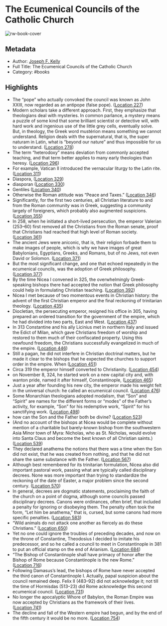 # The Ecumenical Councils of the Catholic Church

![rw-book-cover](https://m.media-amazon.com/images/I/81-W1OZkjRL._SY160.jpg)

## Metadata
- Author: [Joseph F. Kelly](Joseph%20F.%20Kelly)
- Full Title: The Ecumenical Councils of the Catholic Church
- Category: #books

## Highlights
- The “pope” who actually convoked the council was known as John XXIII, now regarded as an antipope (false pope). ([Location 227](https://readwise.io/to_kindle?action=open&asin=B004AHM642&location=227))
- Modern scholars take a different approach. First, they emphasize that theologians deal with mysteries. In common parlance, a mystery means a puzzle of some kind that some brilliant scientist or detective will, with hard work and ingenious use of the little grey cells, eventually solve. But, in theology, the Greek word mustérion means something we cannot understand. Religion deals with the supernatural, that is, the super naturam in Latin, what is “beyond our nature” and thus impossible for us to understand. ([Location 278](https://readwise.io/to_kindle?action=open&asin=B004AHM642&location=278))
- The term “heterodoxy” means deviation from commonly accepted teaching, and that term better applies to many early theologies than heresy. ([Location 296](https://readwise.io/to_kindle?action=open&asin=B004AHM642&location=296))
- For example, Vatican II introduced the vernacular liturgy to the Latin rite. ([Location 311](https://readwise.io/to_kindle?action=open&asin=B004AHM642&location=311))
- Diaspora, ([Location 329](https://readwise.io/to_kindle?action=open&asin=B004AHM642&location=329))
- diasporan ([Location 330](https://readwise.io/to_kindle?action=open&asin=B004AHM642&location=330))
- Gentiles ([Location 340](https://readwise.io/to_kindle?action=open&asin=B004AHM642&location=340))
- Otherwise the Roman attitude was “Peace and Taxes.” ([Location 346](https://readwise.io/to_kindle?action=open&asin=B004AHM642&location=346))
- Significantly, for the first two centuries, all Christian literature to and from the Roman community was in Greek, suggesting a community largely of foreigners, which probably also augmented suspicions. ([Location 355](https://readwise.io/to_kindle?action=open&asin=B004AHM642&location=355))
- In 258, when he initiated a short-lived persecution, the emperor Valerian (253–60) first removed all the Christians from the Roman senate, proof that Christians had reached that high level of Roman society. ([Location 361](https://readwise.io/to_kindle?action=open&asin=B004AHM642&location=361))
- The ancient Jews were aniconic, that is, their religion forbade them to make images of people, which is why we have images of great Babylonians, Egyptians, Greeks, and Romans, but of no Jews, not even David or Solomon. ([Location 371](https://readwise.io/to_kindle?action=open&asin=B004AHM642&location=371))
- But the most significant change, and one that echoed repeatedly in the ecumenical councils, was the adoption of Greek philosophy. ([Location 377](https://readwise.io/to_kindle?action=open&asin=B004AHM642&location=377))
- By the time Nicea I convened in 325, the overwhelmingly Greek-speaking bishops there had accepted the notion that Greek philosophy could help in formulating Christian teaching. ([Location 392](https://readwise.io/to_kindle?action=open&asin=B004AHM642&location=392))
- Nicea I met because of two momentous events in Christian history: the advent of the first Christian emperor and the final reckoning of trinitarian theology. ([Location 435](https://readwise.io/to_kindle?action=open&asin=B004AHM642&location=435))
- Diocletian, the persecuting emperor, resigned his office in 305, having prepared an ordered transition for the government of the empire, which he had divided into two parts, East and West. ([Location 437](https://readwise.io/to_kindle?action=open&asin=B004AHM642&location=437))
- In 313 Constantine and his ally Licinius met in northern Italy and issued the Edict of Milan, which gave Christians freedom of worship and restored to them much of their confiscated property. Using this newfound freedom, the Christians successfully evangelized in much of the empire. ([Location 446](https://readwise.io/to_kindle?action=open&asin=B004AHM642&location=446))
- Still a pagan, he did not interfere in Christian doctrinal matters, but he made it clear to the bishops that he expected the churches to support order in the empire. When ([Location 451](https://readwise.io/to_kindle?action=open&asin=B004AHM642&location=451))
- Circa 319 the emperor himself converted to Christianity. ([Location 454](https://readwise.io/to_kindle?action=open&asin=B004AHM642&location=454))
- on November 8, 324, he started work on a new capital city and, with wanton pride, named it after himself, Constantinople, ([Location 465](https://readwise.io/to_kindle?action=open&asin=B004AHM642&location=465))
- Just a year after founding his new city, the emperor made his weight felt in the universal church: he called an ecumenical council. ([Location 476](https://readwise.io/to_kindle?action=open&asin=B004AHM642&location=476))
- Some Monarchian theologians adopted modalism, that “Son” and “Spirit” are names for the different forms or “modes” of the Father’s activity, for example, “Son” for his redemptive work, “Spirit” for his sanctifying work. ([Location 498](https://readwise.io/to_kindle?action=open&asin=B004AHM642&location=498))
- how can the Son and the Father both be divine? ([Location 523](https://readwise.io/to_kindle?action=open&asin=B004AHM642&location=523))
- (And no account of the bishops at Nicea would be complete without mention of a charitable but barely-known bishop from the southwestern Asia Minor town of Myra: Nicholas, who as St. Nicholas, would evolve into Santa Claus and become the best known of all Christian saints.) ([Location 539](https://readwise.io/to_kindle?action=open&asin=B004AHM642&location=539))
- They declared anathema the notions that there was a time when the Son did not exist, that he was created from nothing, and that he did not share the same substance with the Father. ([Location 567](https://readwise.io/to_kindle?action=open&asin=B004AHM642&location=567))
- Although best remembered for its trinitarian formulation, Nicea also did important pastoral work, passing what are typically called disciplinary decrees. None was more important than trying to standardize the reckoning of the date of Easter, a major problem since the second century. ([Location 570](https://readwise.io/to_kindle?action=open&asin=B004AHM642&location=570))
- In general, decrees are dogmatic statements, proclaiming the faith of the church on a point of dogma, although some councils passed disciplinary decrees. Canons were ordinances, often brief, that included a penalty for ignoring or disobeying them. The penalty often took the form, “Let him be anathema,” that is, cursed, but some canons had more specific penalties. ([Location 583](https://readwise.io/to_kindle?action=open&asin=B004AHM642&location=583))
- “Wild animals do not attack one another as fiercely as do these Christians.” ([Location 650](https://readwise.io/to_kindle?action=open&asin=B004AHM642&location=650))
- Yet no one could ignore the troubles of preceding decades, and now on the throne of Constantine, Theodosius I decided to imitate his predecessor, and so he called a council to meet in Constantinople in 381 to put an official stamp on the end of Arianism. ([Location 684](https://readwise.io/to_kindle?action=open&asin=B004AHM642&location=684))
- “The Bishop of Constantinople shall have primacy of honor after the Bishop of Rome because Constantinople is the new Rome.” ([Location 716](https://readwise.io/to_kindle?action=open&asin=B004AHM642&location=716))
- Following Damasus’s lead, the bishops of Rome have never accepted the third canon of Constantinople I. Actually, papal suspicion about the council remained deep. Felix II (483–92) did not acknowledge it; not till the time of Hormisdas (513–23) did Rome acknowledge this second ecumenical council. ([Location 731](https://readwise.io/to_kindle?action=open&asin=B004AHM642&location=731))
- No longer the apocalyptic Whore of Babylon, the Roman Empire was now accepted by Christians as the framework of their lives. ([Location 741](https://readwise.io/to_kindle?action=open&asin=B004AHM642&location=741))
- The decline and fall of the Western empire had begun, and by the end of the fifth century it would be no more. ([Location 754](https://readwise.io/to_kindle?action=open&asin=B004AHM642&location=754))
